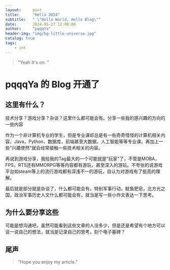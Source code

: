 ```yaml
---
layout:     post
title:      "Hello 2024"
subtitle:   " \"Hello World, Hello Blog\""
date:       2024-05-27 12:00:00
author:     "pqqqYa"
header-img: "img/bg-little-universe.jpg"
catalog: true
tags:
    - int
---
```


> “Yeah  It's on. ”


# pqqqYa 的 Blog 开通了

## 这里有什么？
技术分享？游戏分享？杂谈？这里什么都可能会有。分享一些我的感兴趣的方向的一些内容

作为一个非计算机专业的学生，但是专业课却总是有一些奇奇怪怪的计算机相关内容，Java，Python，数据库，前端甚至大数据，人工智能等等专业课，再加上一些"兴趣使然"就会经常接触一些技术相关的内容。

再说到游戏分享，我给我的Tag最大的一个可能就是"玩家"了，不管是MOBA，FPS，RTS还有MMORPG等等内容都有游玩，甚至深入的游玩。不夸张的说游戏平台如steam等上的流行游戏都有深浅不一的游玩，自认为对游戏有了挺高的理解。

最后就是部分就是杂谈了，什么都可能会有。特别军事行动，鱿鱼肥皂，北方光之国，政治军事历史人文什么都可能会有，就当是写一些小作文表达一下思考。

## 为什么要分享这些
可能是想沟通吧，虽然可能看到这些文章的人没多少，但是还是希望有个地方可以说一说自己的想法，就当是记录自己的思考，刻个电子墓碑？

## 尾声

> “Hope you enjoy my article.”



